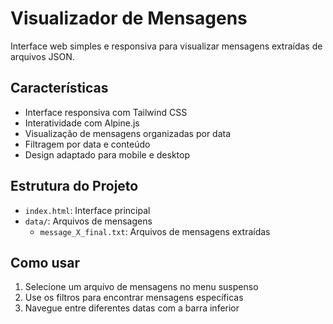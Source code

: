 # Visualizador de Mensagens

Interface web simples e responsiva para visualizar mensagens extraídas de arquivos JSON.

## Características

- Interface responsiva com Tailwind CSS
- Interatividade com Alpine.js
- Visualização de mensagens organizadas por data
- Filtragem por data e conteúdo
- Design adaptado para mobile e desktop

## Estrutura do Projeto

- `index.html`: Interface principal
- `data/`: Arquivos de mensagens
  - `message_X_final.txt`: Arquivos de mensagens extraídas

## Como usar

1. Selecione um arquivo de mensagens no menu suspenso
2. Use os filtros para encontrar mensagens específicas
3. Navegue entre diferentes datas com a barra inferior
